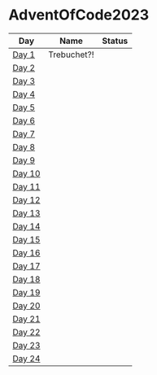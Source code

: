 # AdventOfCode2023

|Day|Name|Status|
|---|---|---|
[Day 1](https://github.com/ukalto/AdventOfCode2022/blob/main/Day01/day01/src/day01.rs)|Trebuchet?!||
[Day 2](https://github.com/ukalto/AdventOfCode2022/blob/main/Day02/day02/src/day02.rs)|||
[Day 3](https://github.com/ukalto/AdventOfCode2022/blob/main/Day03/day03/src/day03.rs)|||
[Day 4](https://github.com/ukalto/AdventOfCode2022/blob/main/Day04/day04/src/day04.rs)|||
[Day 5](https://github.com/ukalto/AdventOfCode2022/blob/main/Day05/day05/src/day05.rs)|||
[Day 6](https://github.com/ukalto/AdventOfCode2022/blob/main/Day06/day06/src/day06.rs)|||
[Day 7](https://github.com/ukalto/AdventOfCode2022/blob/main/Day07/day07/src/day07.rs)|||
[Day 8](https://github.com/ukalto/AdventOfCode2022/blob/main/Day08/day08/src/day08.rs)|||
[Day 9](https://github.com/ukalto/AdventOfCode2022/blob/main/Day09/day09/src/day09.rs)|||
[Day 10](https://github.com/ukalto/AdventOfCode2022/blob/main/Day10/day10/src/day10.rs)|||
[Day 11](https://github.com/ukalto/AdventOfCode2022/blob/main/Day11/day11/src/day11.rs)|||
[Day 12](https://github.com/ukalto/AdventOfCode2022/blob/main/Day12/day12/src/day12.rs)|||
[Day 13](https://github.com/ukalto/AdventOfCode2022/blob/main/Day13/day13/src/day13.rs)|||
[Day 14](https://github.com/ukalto/AdventOfCode2022/blob/main/Day14/day14/src/day14.rs)|||
[Day 15](https://github.com/ukalto/AdventOfCode2022/blob/main/Day15/day15/src/day15.rs)|||
[Day 16](https://github.com/ukalto/AdventOfCode2022/blob/main/Day16/day16/src/day16.rs)|||
[Day 17](https://github.com/ukalto/AdventOfCode2022/blob/main/Day17/day17/src/day17.rs)|||
[Day 18](https://github.com/ukalto/AdventOfCode2022/blob/main/Day18/day18/src/day18.rs)|||
[Day 19](https://github.com/ukalto/AdventOfCode2022/blob/main/Day19/day19/src/day19.rs)|||
[Day 20](https://github.com/ukalto/AdventOfCode2022/blob/main/Day20/day20/src/day20.rs)|||
[Day 21](https://github.com/ukalto/AdventOfCode2022/blob/main/Day21/day21/src/day21.rs)|||
[Day 22](https://github.com/ukalto/AdventOfCode2022/blob/main/Day22/day22/src/day22.rs)|||
[Day 23](https://github.com/ukalto/AdventOfCode2022/blob/main/Day23/day23/src/day23.rs)|||
[Day 24](https://github.com/ukalto/AdventOfCode2022/blob/main/Day24/day24/src/day24.rs)|||